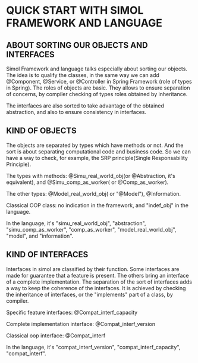 # QUICK START WITH SIMOL FRAMEWORK AND LANGUAGE

## ABOUT SORTING OUR OBJECTS AND INTERFACES

Simol Framework and language talks especially about sorting our objects. The idea is to qualify the classes, in the same way we can add @Component, @Service, or @Controller in Spring Framework (role of types in Spring). The roles of objects are basic. They allows to ensure separation of concerns, by compiler checking of types roles obtained by inheritance.

The interfaces are also sorted to take advantage of the obtained abstraction, and also to ensure consistency in interfaces.
    
    
## KIND OF OBJECTS

The objects are separated by types which have methods or not. And the sort is about separating computational code and business code. So we can have a way to check, for example, the SRP principle(Single Responsability Principle).

The types with methods: @Simu_real_world_obj(or @Abstraction, it's equivalent), and @Simu_comp_as_worker( or @Comp_as_worker).

The other types: @Model_real_world_obj( or "@Model"), @Information.

Classical OOP class: no indication in the framework, and "indef_obj" in the language.

In the language, it's "simu_real_world_obj", "abstraction", "simu_comp_as_worker", "comp_as_worker", "model_real_world_obj", "model", and "information". 

## KIND OF INTERFACES

Interfaces in simol are classified by their function. Some interfaces are made for guarantee that a feature is present. The others bring an interface of a complete implementation. The separation of the sort of interfaces adds a way to keep the coherence of the interfaces. It is achieved by checking the inheritance of interfaces, or the "implements" part of a class, by compiler.

Specific feature interfaces: @Compat_interf_capacity

Complete implementation interface: @Compat_interf_version

Classical oop interface: @Compat_interf

In the language, it's "compat_interf_version", "compat_interf_capacity", "compat_interf".